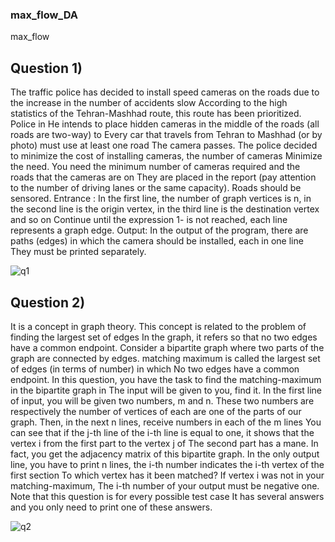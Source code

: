 ### max_flow_DA
max_flow
## Question 1)
The traffic police has decided to install speed cameras on the roads due to the increase in the number of accidents
slow According to the high statistics of the Tehran-Mashhad route, this route has been prioritized. Police in
He intends to place hidden cameras in the middle of the roads (all roads are two-way) to
Every car that travels from Tehran to Mashhad (or by photo) must use at least one road
The camera passes.
The police decided to minimize the cost of installing cameras, the number of cameras
Minimize the need. You need the minimum number of cameras required and the roads that the cameras are on
They are placed in the report (pay attention to the number of driving lanes or the same capacity).
Roads should be sensored.
Entrance :
In the first line, the number of graph vertices is n, in the second line is the origin vertex, in the third line is the destination vertex and so on
Continue until the expression 1- is not reached, each line represents a graph edge.
Output:
In the output of the program, there are paths (edges) in which the camera should be installed, each in one line
They must be printed separately.

![q1](https://github.com/morgan09mj/max_flow_DA/assets/119484000/47d8fd3e-eb36-4817-a237-ede243170ec5)


## Question 2)
It is a concept in graph theory. This concept is related to the problem of finding the largest set of edges
In the graph, it refers so that no two edges have a common endpoint.
Consider a bipartite graph where two parts of the graph are connected by edges.
matching maximum is called the largest set of edges (in terms of number) in which
No two edges have a common endpoint.
In this question, you have the task to find the matching-maximum in the bipartite graph in
The input will be given to you, find it.
In the first line of input, you will be given two numbers, m and n. These two numbers are respectively the number of vertices of each
are one of the parts of our graph. Then, in the next n lines, receive numbers in each of the m lines
You can see that if the j-th line of the i-th line is equal to one, it shows that the vertex i from the first part to the vertex j of
The second part has a mane. In fact, you get the adjacency matrix of this bipartite graph.
In the only output line, you have to print n lines, the i-th number indicates the i-th vertex of the first section
To which vertex has it been matched? If vertex i was not in your matching-maximum,
The i-th number of your output must be negative one. Note that this question is for every possible test case
It has several answers and you only need to print one of these answers.

![q2](https://github.com/morgan09mj/max_flow_DA/assets/119484000/e0f3cf06-fc1e-4cab-b4ff-e32d78da7590)


## 
